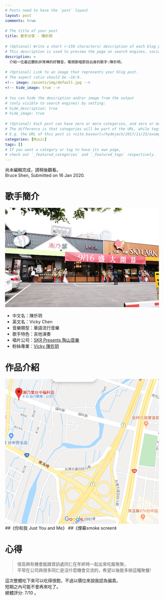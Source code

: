 ```yaml
---
# Posts need to have the `post` layout
layout: post
comments: true

# The title of your post
title: 歌手分享 - 陳忻玥

# (Optional) Write a short (~150 characters) description of each blog post.
# This description is used to preview the page on search engines, social media, etc.
description: >
  介紹一位最近聽到非常棒的好聲音，電視歌唱節目出身的歌手:陳忻玥。

# (Optional) Link to an image that represents your blog post.
# The aspect ratio should be ~16:9.
<!-- image: /assets/img/default.jpg -->
<!-- hide_image: true -->

# You can hide the description and/or image from the output
# (only visible to search engines) by setting:
# hide_description: true
# hide_image: true

# (Optional) Each post can have zero or more categories, and zero or more tags.
# The difference is that categories will be part of the URL, while tags will not.
# E.g. the URL of this post is <site.baseurl>/hydejack/2017/11/23/example-content/
categories: [Music]
tags: []
# If you want a category or tag to have its own page,
# check out `_featured_categories` and `_featured_tags` respectively.
---
```

尚未編輯完成，請稍後觀看。<BR>
Bruce Shen, Submitted on 16 Jan 2020.


# 歌手簡介

![](/assets/img/2020-01-13-資訊處聚餐/涮乃葉店面.jpg)

- 中文名：陳忻玥
- 英文名：Vicky Chen
- 音樂類型：華語流行音樂
- 歌手特色：吉他演奏 
- 唱片公司：[SKR Presents 陶山音樂](http://www.skrpresents.com/)
- 粉絲專業：[Vicky 陳忻玥](https://www.facebook.com/vickychenmusic/)


# 作品介紹
![](/assets/img/2020-01-13-資訊處聚餐/交通.png)
##《你和我 Just You and Me》
##《煙幕smoke screen》



# 心得
> 很高興有機會能跟資訊處同仁在年終時一起出來吃飯聚聚，<BR>
> 平常在公司與很多同仁是沒什麼機會交流的，希望以後能多辦這種聚餐!<BR>

這次整體吃下來可以吃得很飽，不過以價位來說我認為偏貴。<BR>
短期之內可能不會再來吃了。<BR>
總體評分: 7/10 。<BR>
